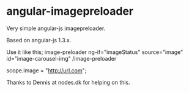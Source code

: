 # angular-imagepreloader
Very simple angular-js imagepreloader.

Based on angular-js 1.3.x.

Use it like this;
image-preloader ng-if="imageStatus" source="image" id="image-carousel-img" /image-preloader

scope.image = "http://url.com";

Thanks to Dennis at nodes.dk for helping on this.